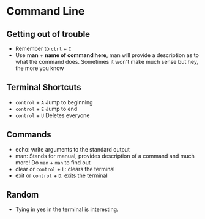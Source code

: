 # Command Line


## Getting out of trouble



- Remember to `ctrl` + `C`
- Use **man** + **name of command here**, man will provide a description as to what the command does. Sometimes it won't make much sense but hey, the more you know


## Terminal Shortcuts

- `control` + `A` Jump to beginning
- `control` + `E` Jump to end
- `control` + `U` Deletes everyone


## Commands

- echo:  write arguments to the standard output
- man: Stands for manual, provides description of a command and much more! Do `man` + `man` to find out
- clear or `control` + `L`: clears the terminal
- exit or `control` + `D`: exits the terminal


## Random

- Tying in yes in the terminal is interesting.
